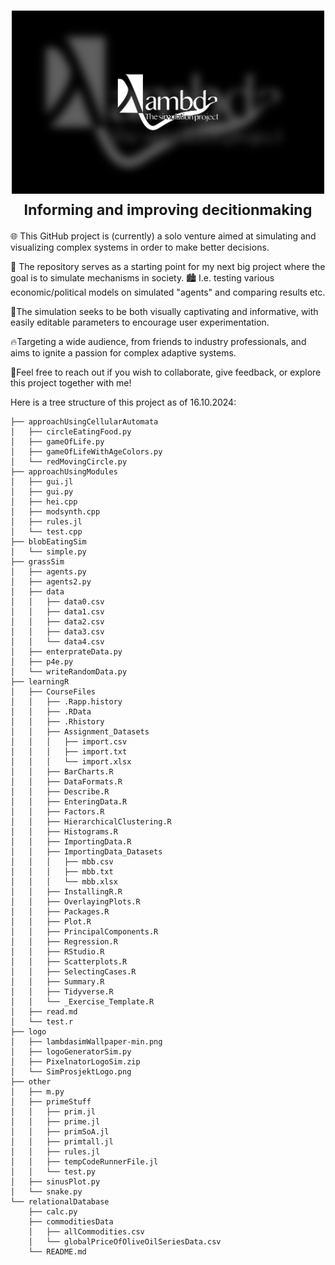 <h1 align="center">
    <a href="">
        <picture>
          <source media="(prefers-color-scheme: dark)">
          <img alt="Lambdasim logo" src="project/logo/lambdasimWallpaper-min.png" width="500">
        </picture>
    </a>
    <br>
    <small>Informing and improving decitionmaking</small>
</h1>

🌐 This GitHub project is (currently) a solo venture aimed at simulating and visualizing complex systems in order to make better decisions.

<!-- 🌱 It starts simply with an agent moving randomly and eating randomly generated food, laying the foundation for emergent complexity. -->

👥 The repository serves as a starting point for my next big project where the goal is to simulate mechanisms in society. 
🏙️ I.e. testing various economic/political models on simulated "agents" and comparing results etc.

🎨The simulation seeks to be both visually captivating and informative, 
with easily editable parameters to encourage user experimentation. 

🔥Targeting a wide audience, from friends to industry professionals, 
and aims to ignite a passion for complex adaptive systems.

🤝Feel free to reach out if you wish to collaborate, give feedback, or explore this project together with me! 


Here is a tree structure of this project as of 16.10.2024:
```plaintext
├── approachUsingCellularAutomata
│   ├── circleEatingFood.py
│   ├── gameOfLife.py
│   ├── gameOfLifeWithAgeColors.py
│   └── redMovingCircle.py
├── approachUsingModules
│   ├── gui.jl
│   ├── gui.py
│   ├── hei.cpp
│   ├── modsynth.cpp
│   ├── rules.jl
│   └── test.cpp
├── blobEatingSim
│   └── simple.py
├── grassSim
│   ├── agents.py
│   ├── agents2.py
│   ├── data
│   │   ├── data0.csv
│   │   ├── data1.csv
│   │   ├── data2.csv
│   │   ├── data3.csv
│   │   └── data4.csv
│   ├── enterprateData.py
│   ├── p4e.py
│   └── writeRandomData.py
├── learningR
│   ├── CourseFiles
│   │   ├── .Rapp.history
│   │   ├── .RData
│   │   ├── .Rhistory
│   │   ├── Assignment_Datasets
│   │   │   ├── import.csv
│   │   │   ├── import.txt
│   │   │   └── import.xlsx
│   │   ├── BarCharts.R
│   │   ├── DataFormats.R
│   │   ├── Describe.R
│   │   ├── EnteringData.R
│   │   ├── Factors.R
│   │   ├── HierarchicalClustering.R
│   │   ├── Histograms.R
│   │   ├── ImportingData.R
│   │   ├── ImportingData_Datasets
│   │   │   ├── mbb.csv
│   │   │   ├── mbb.txt
│   │   │   └── mbb.xlsx
│   │   ├── InstallingR.R
│   │   ├── OverlayingPlots.R
│   │   ├── Packages.R
│   │   ├── Plot.R
│   │   ├── PrincipalComponents.R
│   │   ├── Regression.R
│   │   ├── RStudio.R
│   │   ├── Scatterplots.R
│   │   ├── SelectingCases.R
│   │   ├── Summary.R
│   │   ├── Tidyverse.R
│   │   └── _Exercise_Template.R
│   ├── read.md
│   └── test.r
├── logo
│   ├── lambdasimWallpaper-min.png
│   ├── logoGeneratorSim.py
│   ├── PixelnatorLogoSim.zip
│   └── SimProsjektLogo.png
├── other
│   ├── m.py
│   ├── primeStuff
│   │   ├── prim.jl
│   │   ├── prime.jl
│   │   ├── primSoA.jl
│   │   ├── primtall.jl
│   │   ├── rules.jl
│   │   ├── tempCodeRunnerFile.jl
│   │   └── test.py
│   ├── sinusPlot.py
│   └── snake.py
└── relationalDatabase
    ├── calc.py
    ├── commoditiesData
    │   ├── allCommodities.csv
    │   └── globalPriceOfOliveOilSeriesData.csv
    └── README.md

